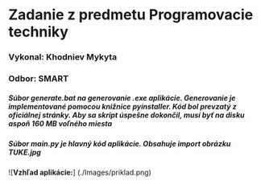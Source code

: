 # __Zadanie z predmetu Programovacie techniky__

### Vykonal: Khodniev Mykyta

### Odbor: SMART

##### Súbor generate.bat na generovanie .exe aplikácie. Generovanie je implementované pomocou knižnice pyinstaller. Kód bol prevzatý z oficiálnej stránky. Aby sa skript úspešne dokončil, musí byť na disku aspoň 160 MB voľného miesta

##### Súbor main.py je hlavný kód aplikácie. Obsahuje import obrázku TUKE.jpg

![__Vzhľad aplikácie:__] (./Images/priklad.png)